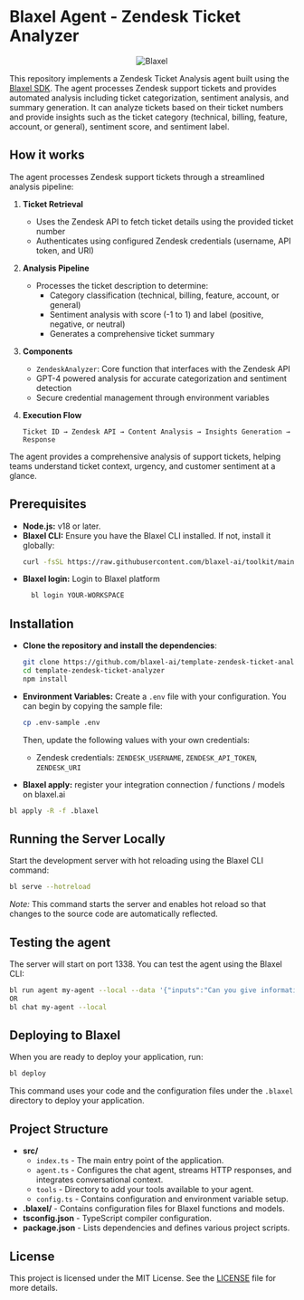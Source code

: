 # Blaxel Agent - Zendesk Ticket Analyzer

<p align="center">
  <img src="https://blaxel.ai/logo.png" alt="Blaxel"/>
</p>

This repository implements a Zendesk Ticket Analysis agent built using the [Blaxel SDK](https://blaxel.ai). The agent processes Zendesk support tickets and provides automated analysis including ticket categorization, sentiment analysis, and summary generation. It can analyze tickets based on their ticket numbers and provide insights such as the ticket category (technical, billing, feature, account, or general), sentiment score, and sentiment label.

## How it works

The agent processes Zendesk support tickets through a streamlined analysis pipeline:

1. **Ticket Retrieval**

   - Uses the Zendesk API to fetch ticket details using the provided ticket number
   - Authenticates using configured Zendesk credentials (username, API token, and URI)

2. **Analysis Pipeline**

   - Processes the ticket description to determine:
     - Category classification (technical, billing, feature, account, or general)
     - Sentiment analysis with score (-1 to 1) and label (positive, negative, or neutral)
     - Generates a comprehensive ticket summary

3. **Components**

   - `ZendeskAnalyzer`: Core function that interfaces with the Zendesk API
   - GPT-4 powered analysis for accurate categorization and sentiment detection
   - Secure credential management through environment variables

4. **Execution Flow**
   ```
   Ticket ID → Zendesk API → Content Analysis → Insights Generation → Response
   ```

The agent provides a comprehensive analysis of support tickets, helping teams understand ticket context, urgency, and customer sentiment at a glance.

## Prerequisites

- **Node.js:** v18 or later.
- **Blaxel CLI:** Ensure you have the Blaxel CLI installed. If not, install it globally:
  ```bash
  curl -fsSL https://raw.githubusercontent.com/blaxel-ai/toolkit/main/install.sh | BINDIR=$HOME/.local/bin sh
  ```
- **Blaxel login:** Login to Blaxel platform
  ```bash
    bl login YOUR-WORKSPACE
  ```

## Installation

- **Clone the repository and install the dependencies**:

  ```bash
  git clone https://github.com/blaxel-ai/template-zendesk-ticket-analyzer.git
  cd template-zendesk-ticket-analyzer
  npm install
  ```

- **Environment Variables:** Create a `.env` file with your configuration. You can begin by copying the sample file:

  ```bash
  cp .env-sample .env
  ```

  Then, update the following values with your own credentials:

  - Zendesk credentials: `ZENDESK_USERNAME`, `ZENDESK_API_TOKEN`, `ZENDESK_URI`

- **Blaxel apply:** register your integration connection / functions / models on blaxel.ai

```bash
bl apply -R -f .blaxel
```

## Running the Server Locally

Start the development server with hot reloading using the Blaxel CLI command:

```bash
bl serve --hotreload
```

_Note:_ This command starts the server and enables hot reload so that changes to the source code are automatically reflected.

## Testing the agent

The server will start on port 1338. You can test the agent using the Blaxel CLI:

```bash
bl run agent my-agent --local --data '{"inputs":"Can you give information about the ticket number 1234567890"}'
OR
bl chat my-agent --local
```

## Deploying to Blaxel

When you are ready to deploy your application, run:

```bash
bl deploy
```

This command uses your code and the configuration files under the `.blaxel` directory to deploy your application.

## Project Structure

- **src/**
  - `index.ts` - The main entry point of the application.
  - `agent.ts` - Configures the chat agent, streams HTTP
    responses, and integrates conversational context.
  - `tools` - Directory to add your tools available to your agent.
  - `config.ts` - Contains configuration and environment variable setup.
- **.blaxel/** - Contains configuration files for Blaxel functions and models.
- **tsconfig.json** - TypeScript compiler configuration.
- **package.json** - Lists dependencies and defines various project scripts.

## License

This project is licensed under the MIT License. See the [LICENSE](LICENSE) file for more details.
